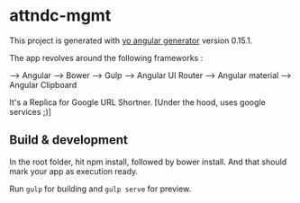 # attndc-mgmt

This project is generated with [yo angular generator](https://github.com/yeoman/generator-angular)
version 0.15.1.

The app revolves around the following frameworks : 

--> Angular
--> Bower
--> Gulp
--> Angular UI Router
--> Angular material
--> Angular Clipboard

It's a Replica for Google URL Shortner. [Under the hood, uses google services ;)]
## Build & development

In the root folder, hit npm install, followed by bower install. And that should mark your app as execution ready.

Run `gulp` for building and `gulp serve` for preview.